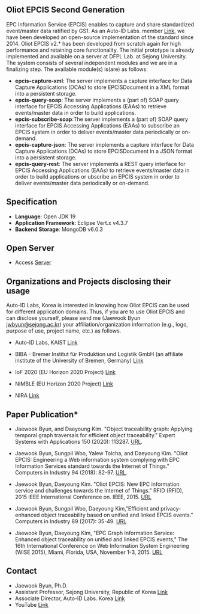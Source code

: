 ## Oliot EPCIS Second Generation ##

EPC Information Service (EPCIS) enables to capture and share standardized event/master data ratified by GS1. As an Auto-ID Labs. member [Link](https://autoidlab.kaist.ac.kr/people.html), we have been developed an open-source implementation of the standard since 2014. Oliot EPCIS v2.* has been developed from scratch again for high performance and retaining core functionality. The initial prototype is already implemented and available on a server at DFPL Lab. at Sejong University. The system consists of several independent modules and we are in a finalizing step. The available module(s) is(are) as follows:

* **epcis-capture-xml**: The server implements a capture interface for Data Capture Applications (DCAs) to store EPCISDocument in a XML format into a persistent storage. 
* **epcis-query-soap**: The server implements a (part of) SOAP query interface for EPCIS Accessing Applications (EAAs) to retrieve events/master data in order to build applications. 
* **epcis-subscribe-soap**:The server implements a (part of) SOAP query interface for EPCIS Accessing Applications (EAAs) to subscribe an EPCIS system in order to deliver  events/master data periodically or on-demand.
* **epcis-capture-json**: The server implements a capture interface for Data Capture Applications (DCAs) to store EPCISDocument in a JSON format into a persistent storage.
* **epcis-query-rest**: The server implements a REST query interface for EPCIS Accessing Applications (EAAs) to retrieve events/master data in order to build applications or ubscribe an EPCIS system in order to deliver  events/master data periodically or on-demand. 

## Specification ##

* **Language**: Open JDK 19
* **Application Framework**: Eclipse Vert.x v4.3.7
* **Backend Storage**: MongoDB v6.0.3

## Open Server ##

* Access [Server](http://dfpl.sejong.ac.kr/epcis/home/index.html)

## Organizations and Projects disclosing their usage ##

Auto-ID Labs, Korea is interested in knowing how Oliot EPCIS can be used for different application domains. Thus, if you are to use Oliot EPCIS and can disclose yourself, please send me (Jaewook Byun <jwbyun@sejong.ac.kr>) your affiliation/organization information (e.g., logo, purpose of use, project name, etc.) as follows. 

* Auto-ID Labs, KAIST [Link](http://autoidlab.kaist.ac.kr/)

* BIBA - Bremer Institut für Produktion und Logistik GmbH (an affiliate institute of the University of Bremen, Germany) [Link](http://www.biba.uni-bremen.de/en.html)

* IoF 2020 (EU Horizon 2020 Project) [Link](https://www.iof2020.eu/)

* NIMBLE (EU Horizon 2020 Project) [Link](https://www.nimble-project.org/)

* NIRA [Link](https://www.nira-inc.com/technologies)

## Paper Publication* ##

- Jaewook Byun, and Daeyoung Kim. "Object traceability graph: Applying temporal graph traversals for efficient object traceability." Expert Systems with Applications 150 (2020): 113287. [URL](https://www.sciencedirect.com/science/article/pii/S0957417420301123).

- Jaewook Byun, Sungpil Woo, Yalew Tolcha, and Daeyoung Kim. "Oliot EPCIS: Engineering a Web information system complying with EPC Information Services standard towards the Internet of Things." Computers in Industry 94 (2018): 82-97. [URL](https://www.sciencedirect.com/science/article/pii/S016636151730458X).

- Jaewook Byun, Daeyoung Kim. "Oliot EPCIS: New EPC information service and challenges towards the Internet of Things." RFID (RFID), 2015 IEEE International Conference on. IEEE, 2015. [URL](http://ieeexplore.ieee.org/xpls/abs_all.jsp?arnumber=7113075&tag=1)

- Jaewook Byun, Sungpil Woo, Daeyoung Kim,"Efficient and privacy-enhanced object traceability based on unified and linked EPCIS events." Computers in Industry 89 (2017): 35-49. [URL](http://www.sciencedirect.com/science/article/pii/S016636151630135X)

- Jaewook Byun, Daeyoung Kim, "EPC Graph Information Service: Enhanced object traceability on unified and linked EPCIS events," The 16th International Conference on Web Information System Engineering (WISE 2015), Miami, Florida, USA, November 1-3, 2015. [URL](http://link.springer.com/chapter/10.1007/978-3-319-26190-4_16)

## Contact ##

* Jaewook Byun, Ph.D.
* Assistant Professor, Sejong University, Republic of Korea [Link](https://sejong.elsevierpure.com/en/persons/jaewook-byun)
* Associate Director, Auto-ID Labs. Korea [Link](http://autoidlab.kaist.ac.kr/)
* YouTube [Link](https://www.youtube.com/channel/UC988e-Y8nto0LXVae0aqaOQ)
